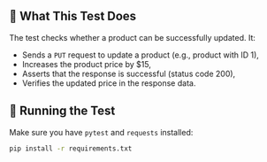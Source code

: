 
## 🚀 What This Test Does

The test checks whether a product can be successfully updated. It:

- Sends a `PUT` request to update a product (e.g., product with ID 1),
- Increases the product price by $15,
- Asserts that the response is successful (status code 200),
- Verifies the updated price in the response data.

## 🧪 Running the Test

Make sure you have `pytest` and `requests` installed:

```bash
pip install -r requirements.txt
